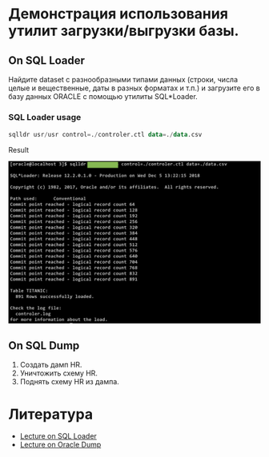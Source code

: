 # Демонстрация использования утилит загрузки/выгрузки базы.

## On SQL Loader

Найдите dataset с разнообразными типами данных (строки, числа целые и вещественные, 
даты в разных форматах и т.п.) и загрузите его в базу данных ORACLE с помощью утилиты SQL*Loader.

### SQL Loader usage

```sql
sqlldr usr/usr control=./controler.ctl data=./data.csv
```

Result

![SQL Loader result](sql_loader_result_1.png)

## On SQL Dump
1. Создать дамп HR.
2. Уничтожить схему HR.
3. Поднять схему HR из дампа.

# Литература
- [Lecture on SQL Loader](https://drive.google.com/file/d/1Kz269PwfNYblJMGcRZDos-ctPs1w8JU8/view?usp=sharing)
- [Lecture on Oracle Dump](https://drive.google.com/file/d/1vqVwtiDszJxgXTsDEnHXzuc5np7YZy4V/view?usp=sharing)
